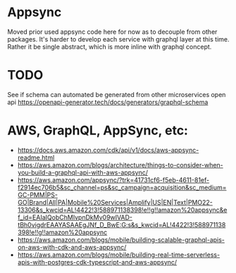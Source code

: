 # Appsync

Moved prior used appsync code here for now as to decouple from other packages.
It's harder to develop each service with graphql layer at this time. Rather it
be single abstract, which is more inline with graphql concept.

# TODO

See if schema can automated be generated from other microservices open api
https://openapi-generator.tech/docs/generators/graphql-schema

# AWS, GraphQL, AppSync, etc:

- https://docs.aws.amazon.com/cdk/api/v1/docs/aws-appsync-readme.html
- https://aws.amazon.com/blogs/architecture/things-to-consider-when-you-build-a-graphql-api-with-aws-appsync/
- https://aws.amazon.com/appsync/?trk=41731cf6-f5eb-4611-81ef-f2914ec706b5&sc_channel=ps&sc_campaign=acquisition&sc_medium=GC-PMM|PS-GO|Brand|All|PA|Mobile%20Services|Amplify|US|EN|Text|PMO22-13306&s_kwcid=AL!4422!3!588971138398!e!!g!!amazon%20appsync&ef_id=EAIaIQobChMIvpnDkMv09wIVAD-tBh0vigdrEAAYASAAEgJNf_D_BwE:G:s&s_kwcid=AL!4422!3!588971138398!e!!g!!amazon%20appsync
- https://aws.amazon.com/blogs/mobile/building-scalable-graphql-apis-on-aws-with-cdk-and-aws-appsync/
- https://aws.amazon.com/blogs/mobile/building-real-time-serverless-apis-with-postgres-cdk-typescript-and-aws-appsync/

